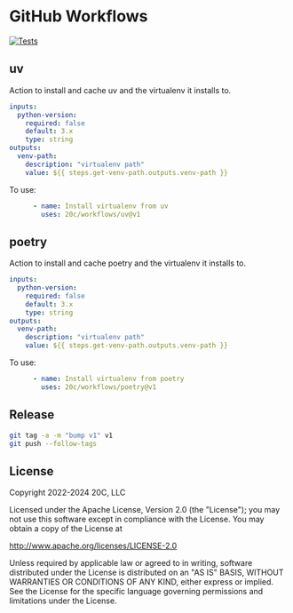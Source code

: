 
# GitHub Workflows


[![Tests](https://github.com/20c/workflows/workflows/ci/badge.svg)](https://github.com/20c/workflows/actions/workflows/ci.yaml)

## uv

Action to install and cache uv and the virtualenv it installs to.

```yaml
inputs:
  python-version:
    required: false
    default: 3.x
    type: string
outputs:
  venv-path:
    description: "virtualenv path"
    value: ${{ steps.get-venv-path.outputs.venv-path }}
```

To use:
```yaml
      - name: Install virtualenv from uv
        uses: 20c/workflows/uv@v1
```

## poetry

Action to install and cache poetry and the virtualenv it installs to.

```yaml
inputs:
  python-version:
    required: false
    default: 3.x
    type: string
outputs:
  venv-path:
    description: "virtualenv path"
    value: ${{ steps.get-venv-path.outputs.venv-path }}
```

To use:
```yaml
      - name: Install virtualenv from poetry
        uses: 20c/workflows/poetry@v1
```

## Release

```sh
git tag -a -m "bump v1" v1
git push --follow-tags
```

## License

Copyright 2022-2024 20C, LLC

Licensed under the Apache License, Version 2.0 (the "License");
you may not use this software except in compliance with the License.
You may obtain a copy of the License at

   http://www.apache.org/licenses/LICENSE-2.0

Unless required by applicable law or agreed to in writing, software
distributed under the License is distributed on an "AS IS" BASIS,
WITHOUT WARRANTIES OR CONDITIONS OF ANY KIND, either express or implied.
See the License for the specific language governing permissions and
limitations under the License.
